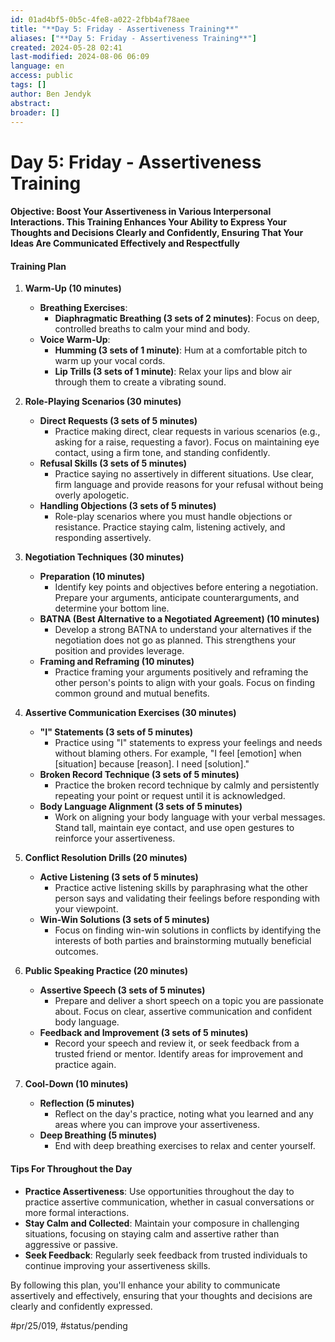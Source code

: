 ```yaml
---
id: 01ad4bf5-0b5c-4fe8-a022-2fbb4af78aee
title: "**Day 5: Friday - Assertiveness Training**"
aliases: ["**Day 5: Friday - Assertiveness Training**"]
created: 2024-05-28 02:41
last-modified: 2024-08-06 06:09
language: en
access: public
tags: []
author: Ben Jendyk
abstract:
broader: []
---
```


# **Day 5: Friday - Assertiveness Training**

#### **Objective**: Boost Your Assertiveness in Various Interpersonal Interactions. This Training Enhances Your Ability to Express Your Thoughts and Decisions Clearly and Confidently, Ensuring That Your Ideas Are Communicated Effectively and Respectfully

#### **Training Plan**

1. **Warm-Up (10 minutes)**
	- **Breathing Exercises**:
	  - **Diaphragmatic Breathing (3 sets of 2 minutes)**: Focus on deep, controlled breaths to calm your mind and body.
	- **Voice Warm-Up**:
	  - **Humming (3 sets of 1 minute)**: Hum at a comfortable pitch to warm up your vocal cords.
	  - **Lip Trills (3 sets of 1 minute)**: Relax your lips and blow air through them to create a vibrating sound.

2. **Role-Playing Scenarios (30 minutes)**
	- **Direct Requests (3 sets of 5 minutes)**
	  - Practice making direct, clear requests in various scenarios (e.g., asking for a raise, requesting a favor). Focus on maintaining eye contact, using a firm tone, and standing confidently.
	- **Refusal Skills (3 sets of 5 minutes)**
	  - Practice saying no assertively in different situations. Use clear, firm language and provide reasons for your refusal without being overly apologetic.
	- **Handling Objections (3 sets of 5 minutes)**
	  - Role-play scenarios where you must handle objections or resistance. Practice staying calm, listening actively, and responding assertively.

3. **Negotiation Techniques (30 minutes)**
	- **Preparation (10 minutes)**
	  - Identify key points and objectives before entering a negotiation. Prepare your arguments, anticipate counterarguments, and determine your bottom line.
	- **BATNA (Best Alternative to a Negotiated Agreement) (10 minutes)**
	  - Develop a strong BATNA to understand your alternatives if the negotiation does not go as planned. This strengthens your position and provides leverage.
	- **Framing and Reframing (10 minutes)**
	  - Practice framing your arguments positively and reframing the other person's points to align with your goals. Focus on finding common ground and mutual benefits.

4. **Assertive Communication Exercises (30 minutes)**
	- **"I" Statements (3 sets of 5 minutes)**
	  - Practice using "I" statements to express your feelings and needs without blaming others. For example, "I feel [emotion] when [situation] because [reason]. I need [solution]."
	- **Broken Record Technique (3 sets of 5 minutes)**
	  - Practice the broken record technique by calmly and persistently repeating your point or request until it is acknowledged.
	- **Body Language Alignment (3 sets of 5 minutes)**
	  - Work on aligning your body language with your verbal messages. Stand tall, maintain eye contact, and use open gestures to reinforce your assertiveness.

5. **Conflict Resolution Drills (20 minutes)**
	- **Active Listening (3 sets of 5 minutes)**
	  - Practice active listening skills by paraphrasing what the other person says and validating their feelings before responding with your viewpoint.
	- **Win-Win Solutions (3 sets of 5 minutes)**
	  - Focus on finding win-win solutions in conflicts by identifying the interests of both parties and brainstorming mutually beneficial outcomes.

6. **Public Speaking Practice (20 minutes)**
	- **Assertive Speech (3 sets of 5 minutes)**
	  - Prepare and deliver a short speech on a topic you are passionate about. Focus on clear, assertive communication and confident body language.
	- **Feedback and Improvement (3 sets of 5 minutes)**
	  - Record your speech and review it, or seek feedback from a trusted friend or mentor. Identify areas for improvement and practice again.

7. **Cool-Down (10 minutes)**
	- **Reflection (5 minutes)**
	  - Reflect on the day's practice, noting what you learned and any areas where you can improve your assertiveness.
	- **Deep Breathing (5 minutes)**
	  - End with deep breathing exercises to relax and center yourself.

#### **Tips For Throughout the Day**

- **Practice Assertiveness**: Use opportunities throughout the day to practice assertive communication, whether in casual conversations or more formal interactions.
- **Stay Calm and Collected**: Maintain your composure in challenging situations, focusing on staying calm and assertive rather than aggressive or passive.
- **Seek Feedback**: Regularly seek feedback from trusted individuals to continue improving your assertiveness skills.

By following this plan, you'll enhance your ability to communicate assertively and effectively, ensuring that your thoughts and decisions are clearly and confidently expressed.


#pr/25/019, #status/pending